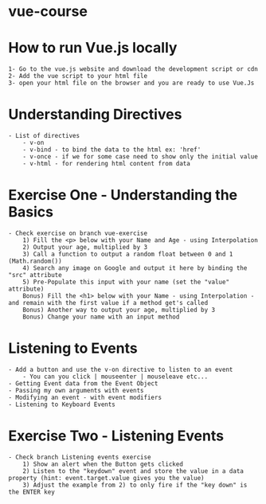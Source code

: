 # vue-course

# How to run Vue.js locally

    1- Go to the vue.js website and download the development script or cdn
    2- Add the vue script to your html file 
    3- open your html file on the browser and you are ready to use Vue.Js

# Understanding Directives

    - List of directives 
        - v-on
        - v-bind - to bind the data to the html ex: 'href'
        - v-once - if we for some case need to show only the initial value
        - v-html - for rendering html content from data

# Exercise One - Understanding the Basics

    - Check exercise on branch vue-exercise
        1) Fill the <p> below with your Name and Age - using Interpolation
        2) Output your age, multiplied by 3
        3) Call a function to output a random float between 0 and 1 (Math.random())
        4) Search any image on Google and output it here by binding the "src" attribute
        5) Pre-Populate this input with your name (set the "value" attribute)
        Bonus) Fill the <h1> below with your Name - using Interpolation - and remain with the first value if a method get's called
        Bonus) Another way to output your age, multiplied by 3
        Bonus) Change your name with an input method

# Listening to Events

    - Add a button and use the v-on directive to listen to an event
        - You can you click | mouseenter | mouseleave etc...   
    - Getting Event data from the Event Object  
    - Passing my own arguments with events
    - Modifying an event - with event modifiers
    - Listening to Keyboard Events 

# Exercise Two - Listening Events

    - Check branch Listening events exercise
        1) Show an alert when the Button gets clicked
        2) Listen to the "keydown" event and store the value in a data property (hint: event.target.value gives you the value)
        3) Adjust the example from 2) to only fire if the "key down" is the ENTER key
